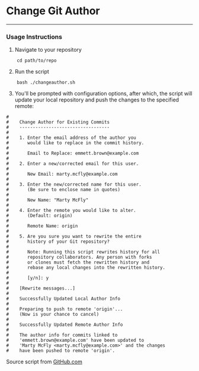 # Change Git Author
---

### Usage Instructions
1. Navigate to your repository
```shell
    cd path/to/repo
```
2. Run the script
```shell
    bash ./changeauthor.sh
```

3. You'll be prompted with configuration options, after which, the script will update your local repository and push the changes to the specified remote:
```
#
#    Change Author for Existing Commits
#    ----------------------------------
#
#    1. Enter the email address of the author you
#       would like to replace in the commit history.
#
#       Email to Replace: emmett.brown@example.com
#
#    2. Enter a new/corrected email for this user.
#
#       New Email: marty.mcfly@example.com
#
#    3. Enter the new/corrected name for this user.
#       (Be sure to enclose name in quotes)
#
#       New Name: "Marty McFly"
#
#    4. Enter the remote you would like to alter.
#       (Default: origin)
#
#       Remote Name: origin
#
#    5. Are you sure you want to rewrite the entire
#       history of your Git repository?
#
#       Note: Running this script rewrites history for all
#       repository collaborators. Any person with forks
#       or clones must fetch the rewritten history and
#       rebase any local changes into the rewritten history.
#
#       [y/n]: y
#
#    [Rewrite messages...]
#
#    Successfully Updated Local Author Info
#
#    Preparing to push to remote 'origin'...
#    (Now is your chance to cancel)
#
#    Successfully Updated Remote Author Info
#
#    The author info for commits linked to
#    'emmett.brown@example.com' have been updated to
#    'Marty McFly <marty.mcfly@example.com>' and the changes
#    have been pushed to remote 'origin'.
```

Source script from [GitHub.com](https://help.github.com/articles/changing-author-info/)